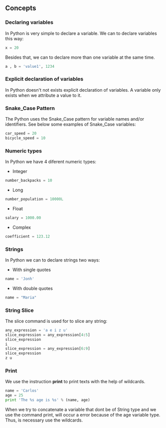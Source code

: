 ## Concepts

### Declaring variables

In Python is very simple to declare a variable.
We can to declare variables this way:

```python
x = 20
```

Besides that, we can to declare more than one variable at the same time.

```python
a , b = 'value1', 1234
```

### Explicit declaration of variables

In Python doesn't not exists explicit declaration of variables. 
A variable only exists when we attribute a value to it.

### Snake_Case Pattern

The Python uses the Snake_Case pattern for variable names and/or identifiers.
See below some examples of Snake_Case variables:


```python
car_speed = 20
bicycle_speed = 10
```

### Numeric types

In Python we have 4 diferent numeric types:

- Integer

```python
number_backpacks = 10
```
- Long

```python
number_population = 10000L
```

- Float

```python
salary = 1000.00
```

- Complex

```python
coefficient = 123.12
```

### Strings

In Python we can to declare strings two ways:

- With single quotes

```python
name = 'Jonh'
```

- With double quotes

```python
name = "Maria"
```

### String Slice

The slice command is used for to slice any string:

```python
any_expression = 'a e i z u'
slice_expression = any_expression[4:5]
slice_expression
i
slice_expression = any_expression[6:9]
slice_expression
z u
```

### Print

We use the instruction **print** to print texts with the help of
wildcards.

```python
name = 'Carlos'
age = 25
print 'The %s age is %s' % (name, age)
```

When we try to concatenate a variable that dont be of String type and we use the command print, will occur a error because of the age variable type. Thus, is necessary use the wildcards.